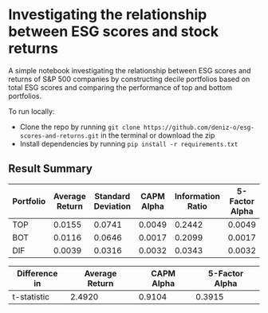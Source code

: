 # Investigating the relationship between ESG scores and stock returns
A simple notebook investigating the relationship between ESG scores and returns of S&P 500 companies by constructing decile portfolios based on total ESG scores and comparing the performance of top and bottom portfolios.

To run locally:
- Clone the repo by running ```git clone https://github.com/deniz-o/esg-scores-and-returns.git``` in the terminal or download the zip
- Install dependencies by running ```pip install -r requirements.txt```

## Result Summary
| Portfolio	| Average Return | Standard Deviation | CAPM Alpha | Information Ratio |	5-Factor Alpha | Sharpe Ratio |
| ----------- | ----------- | ----------- | ----------- | ----------- | ----------- | ----------- |
| TOP	| 0.0155 | 0.0741	| 0.0049 | 0.2442 | 0.0049 | 0.2442 |
| BOT	| 0.0116 | 0.0646	| 0.0017 | 0.2099	| 0.0017 | 0.2099 |
| DIF	| 0.0039 | 0.0316	| 0.0032	| 0.0343 | 0.0032 | 0.0343 |


| Difference in | Average Return | CAPM Alpha | 5-Factor Alpha |
| ----------- | ----------- | ----------- | ----------- |
| t-statistic | 2.4920 | 0.9104 | 0.3915 |

